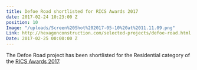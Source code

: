 ```yaml
---
title: Defoe Road shortlisted for RICS Awards 2017
date: 2017-02-24 10:23:00 Z
position: 10
Image: "/uploads/Screen%20Shot%202017-05-10%20at%2011.11.09.png"
Link: http://hexagonconstruction.com/selected-projects/defoe-road.html
Date: 2017-02-25 00:00:00 Z
---
```


The Defoe Road project has been shortlisted for the Residential category of the [RICS Awards 2017](http://www.rics.org/uk/training-events/awards/rics-awards-london/).
